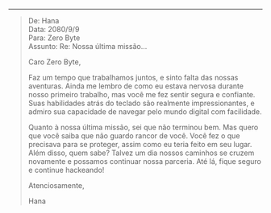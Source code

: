 
---

> De: Hana  
> Data: 2080/9/9  
> Para: Zero Byte  
> Assunto: Re: Nossa última missão...
>
> Caro Zero Byte,
>
> Faz um tempo que trabalhamos juntos, e sinto falta das nossas aventuras. Ainda me lembro de como eu estava nervosa durante nosso primeiro trabalho, mas você me fez sentir segura e confiante. Suas habilidades atrás do teclado são realmente impressionantes, e admiro sua capacidade de navegar pelo mundo digital com facilidade.
>
> Quanto à nossa última missão, sei que não terminou bem. Mas quero que você saiba que não guardo rancor de você. Você fez o que precisava para se proteger, assim como eu teria feito em seu lugar. Além disso, quem sabe? Talvez um dia nossos caminhos se cruzem novamente e possamos continuar nossa parceria. Até lá, fique seguro e continue hackeando!
>
> Atenciosamente,
>
> Hana
